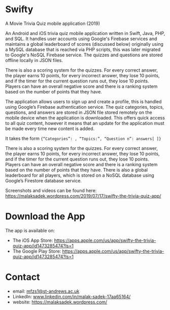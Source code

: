 # Swifty
A Movie Trivia Quiz mobile application (2019)

An Android and iOS trivia quiz mobile application written in Swift, Java, PHP, and SQL. It handles user accounts using Google's Firebase services and maintains a global leaderboard of scores (discussed below) originally using a MySQL database that is reached via PHP scripts, this was later migrated to Google's NoSQL Firebase service. The quizzes and questions are stored offline locally in JSON files.

There is also a scoring system for the quizzes. For every correct answer, the player earns 10 points, for every incorrect answer, they lose 10 points, and if the timer for the current question runs out, they lose 10 points. Players can have an overall negative score and there is a ranking system based on the number of points that they have.

The application allows users to sign up and create a profile, this is handled using Google’s Firebase authentication service. The quiz categories, topics, questions, and answers are stored in JSON file stored remotely on the mobile device when the application is downloaded. This offers quick access to all quiz content, however it means that an update for the application must be made every time new content is added.

It takes the form `{“Categories”: , “Topics:”, “Question n”: answers[ ]}`

There is also a scoring system for the quizzes. For every correct answer, the player earns 10 points, for every incorrect answer, they lose 10 points, and if the timer for the current question runs out, they lose 10 points. Players can have an overall negative score and there is a ranking system based on the number of points that they have. There is also a global leaderboard for all players, which is stored on a NoSQL database using Google’s Firestore database service.

Screenshots and videos can be found here: https://malaksadek.wordpress.com/2019/07/17/swifty-the-trivia-quiz-app/

# Download the App

The app is available on:
* The iOS App Store: https://apps.apple.com/us/app/swifty-the-trivia-quiz-app/id1473285474?ls=1
* The Google Play Store: https://apps.apple.com/us/app/swifty-the-trivia-quiz-app/id1473285474?ls=1

# Contact

* email: mfzs1@st-andrews.ac.uk
* LinkedIn: www.linkedin.com/in/malak-sadek-17aa65164/
* website: https://malaksadek.wordpress.com/
